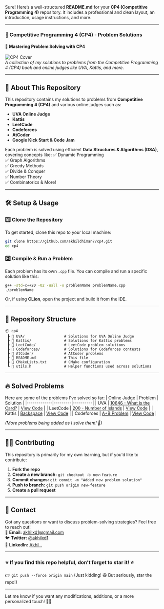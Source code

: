 Sure! Here’s a well-structured **README.md** for your **CP4 (Competitive Programming 4)** repository. It includes a professional and clean layout, an introduction, usage instructions, and more.

---

### **📌 Competitive Programming 4 (CP4) - Problem Solutions**
#### **🚀 Mastering Problem Solving with CP4**
![CP4 Cover](https://upload.wikimedia.org/wikipedia/commons/thumb/2/2f/Programming.svg/512px-Programming.svg.png)  
*A collection of my solutions to problems from the Competitive Programming 4 (CP4) book and online judges like UVA, Kattis, and more.*

---

## **📖 About This Repository**
This repository contains my solutions to problems from **Competitive Programming 4 (CP4)** and various online judges such as:
- **UVA Online Judge**
- **Kattis**
- **LeetCode**
- **Codeforces**
- **AtCoder**
- **Google Kick Start & Code Jam**

Each problem is solved using efficient **Data Structures & Algorithms (DSA)**, covering concepts like:
✅ Dynamic Programming  
✅ Graph Algorithms  
✅ Greedy Methods  
✅ Divide & Conquer  
✅ Number Theory  
✅ Combinatorics & More!

---

## **🛠️ Setup & Usage**
### **1️⃣ Clone the Repository**
To get started, clone this repo to your local machine:
```bash
git clone https://github.com/akhildhiman7/cp4.git
cd cp4
```

### **2️⃣ Compile & Run a Problem**
Each problem has its own `.cpp` file. You can compile and run a specific solution like this:
```bash
g++ -std=c++20 -O2 -Wall -o problemName problemName.cpp
./problemName
```
Or, if using **CLion**, open the project and build it from the IDE.

---

## **📂 Repository Structure**
```
📦 cp4
 ┣ 📂 UVA/                  # Solutions for UVA Online Judge
 ┣ 📂 Kattis/               # Solutions for Kattis problems
 ┣ 📂 LeetCode/             # LeetCode problem solutions
 ┣ 📂 Codeforces/           # Solutions for Codeforces contests
 ┣ 📂 AtCoder/              # AtCoder problems
 ┣ 📜 README.md             # This file
 ┣ 📜 CMakeLists.txt        # CMake configuration
 ┗ 📜 utils.h               # Helper functions used across solutions
```
  
---

## **🔥 Solved Problems**
Here are some of the problems I've solved so far:
| Online Judge | Problem | Solution |
|-------------|---------|----------|
| UVA | [10646 - What is the Card?](https://onlinejudge.org/index.php?option=com_onlinejudge&Itemid=8&category=316&page=show_problem&problem=1587) | [View Code](./UVA/UVA10646.cpp) |
| LeetCode | [200 - Number of Islands](https://leetcode.com/problems/number-of-islands/) | [View Code](./LeetCode/NumberOfIslands.cpp) |
| Kattis | [Backspace](https://open.kattis.com/problems/backspace) | [View Code](./Kattis/Backspace.cpp) |
| Codeforces | [A+B Problem](https://codeforces.com/problemset/problem/1/A) | [View Code](./Codeforces/APLUSB.cpp) |

*(More problems being added as I solve them! 🚀)*

---

## **🧑‍💻 Contributing**
This repository is primarily for my own learning, but if you'd like to contribute:
1. **Fork the repo**
2. **Create a new branch:** `git checkout -b new-feature`
3. **Commit changes:** `git commit -m "Added new problem solution"`
4. **Push to branch:** `git push origin new-feature`
5. **Create a pull request**

---

## **📩 Contact**
Got any questions or want to discuss problem-solving strategies? Feel free to reach out!  
📧 **Email:** akhilxd1@gmail.com  
🐦 **Twitter:** [@akhilxd1](https://twitter.com/akhilxd1)  
💼 **LinkedIn:** [Akhil .](https://linkedin.com/in/akhildhiman)

---
### **⭐ If you find this repo helpful, don't forget to star it! ⭐**
👉 `git push --force origin main` (Just kidding! 😆 But seriously, star the repo!)

---

Let me know if you want any modifications, additions, or a more personalized touch! 🚀🔥